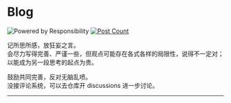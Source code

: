 # Blog

![Powered by Responsibility](https://forthebadge.com/images/badges/powered-by-responsibility.svg)
[![Post Count](https://img.shields.io/github/directory-file-count/PumpkinJui/blog/docs%2Fblog%2Fposts?type=file&extension=md&style=for-the-badge&label=POSTS&color=yellow)](https://github.com/PumpkinJui/blog/tree/master/docs/blog)

记所思所感，放狂妄之言。  
会尽力写得完善、严谨一些，但观点可能存在各式各样的局限性，说得不一定对；以能成为另一段思考的起点为贵。

鼓励共同完善，反对无脑乱喷。  
没接评论系统，可以去仓库开 discussions 进一步讨论。

---
